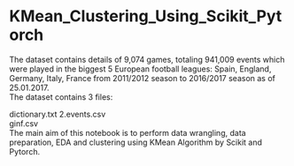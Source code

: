 # KMean_Clustering_Using_Scikit_Pytorch
The dataset contains details of 9,074 games, totaling 941,009 events which were played in the biggest 5 European football leagues: Spain, England, Germany, Italy, France from 2011/2012 season to 2016/2017 season as of 25.01.2017. </br>
The dataset contains 3 files:</br>

dictionary.txt 2.events.csv</br>
ginf.csv</br>
The main aim of this notebook is to perform data wrangling, data preparation, EDA and clustering using KMean Algorithm by Scikit and Pytorch.
